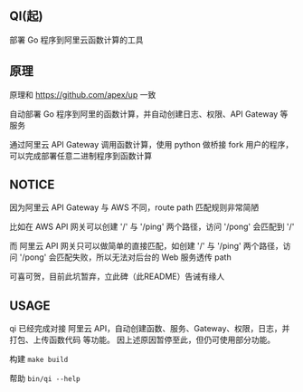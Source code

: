 QI(起)
-------

部署 Go 程序到阿里云函数计算的工具

原理
-------

原理和 https://github.com/apex/up 一致

自动部署 Go 程序到阿里的函数计算，并自动创建日志、权限、API Gateway 等服务

通过阿里云 API Gateway 调用函数计算，使用 python 做桥接 fork 用户的程序，可以完成部署任意二进制程序到函数计算

NOTICE
-------

因为阿里云 API Gateway 与 AWS 不同，route path 匹配规则非常简陋

比如在 AWS API 网关可以创建 '/' 与 '/ping' 两个路径，访问 '/pong' 会匹配到 '/'

而 阿里云 API 网关只可以做简单的直接匹配，如创建 '/' 与 '/ping' 两个路径，访问 '/pong' 会匹配失败，所以无法对后台的 Web 服务透传 path

可喜可贺，目前此坑暂弃，立此碑（此README）告诫有缘人

USAGE
-------

qi 已经完成对接 阿里云 API，自动创建函数、服务、Gateway、权限，日志，并打包、上传函数代码 等功能。
因上述原因暂停至此，但仍可使用部分功能。

构建
`make build`

帮助
`bin/qi --help`
